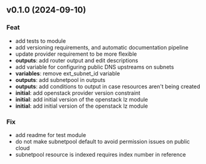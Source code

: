 ## v0.1.0 (2024-09-10)

### Feat

- add tests to module
- add versioning requirements, and automatic documentation pipeline
- update provider requirement to be more flexible
- **outputs**: add router output and edit descriptions
- add variable for configuring public DNS upstreams on subnets
- **variables**: remove ext_subnet_id variable
- **outputs**: add subnetpool in outputs
- **outputs**: add conditions to output in case resources aren't being created
- **initial**: add openstack provider version constraint
- **initial**: add initial version of the openstack lz module
- **initial**: add initial version of the openstack lz module

### Fix

- add readme for test module
- do not make subnetpool default to avoid permission issues on public cloud
- subnetpool resource is indexed requires index number in reference

